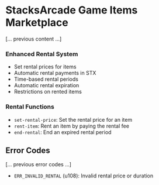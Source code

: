# StacksArcade Game Items Marketplace

[... previous content ...]

### Enhanced Rental System
- Set rental prices for items
- Automatic rental payments in STX
- Time-based rental periods
- Automatic rental expiration
- Restrictions on rented items

### Rental Functions
- `set-rental-price`: Set the rental price for an item
- `rent-item`: Rent an item by paying the rental fee
- `end-rental`: End an expired rental period

## Error Codes
[... previous error codes ...]
- `ERR_INVALID_RENTAL` (u108): Invalid rental price or duration
